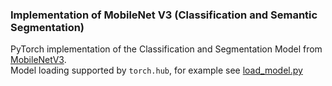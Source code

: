 ### Implementation of MobileNet V3 (Classification and Semantic Segmentation)

PyTorch implementation of the Classification and Segmentation Model from [MobileNetV3](https://github.com/akutzer/mobilenetv3/blob/master/1905.02244.pdf). \
Model loading supported by `torch.hub`, for example see [load_model.py](https://github.com/akutzer/mobilenetv3/blob/master/load_model.py)
